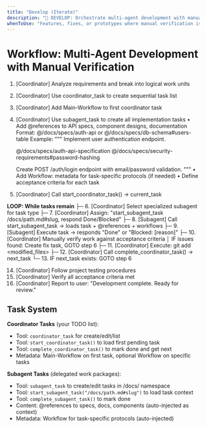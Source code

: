 ```yaml
---
title: "Develop (Iterate)"
description: "🔄 DEVELOP: Orchestrate multi-agent development with manual verification"
whenToUse: "Features, fixes, or prototypes where manual verification is preferred over automated testing"
---
```


# Workflow: Multi-Agent Development with Manual Verification

1. [Coordinator] Analyze requirements and break into logical work units
2. [Coordinator] Use coordinator_task to create sequential task list
3. [Coordinator] Add Main-Workflow to first coordinator task
4. [Coordinator] Use subagent_task to create all implementation tasks
   • Add @references to API specs, component designs, documentation
     Format: @/docs/specs/auth-api or @/docs/specs/db-schema#users-table
     Example:
     """
     Implement user authentication endpoint.

     @/docs/specs/auth-api-specification
     @/docs/specs/security-requirements#password-hashing

     Create POST /auth/login endpoint with email/password validation.
     """
   • Add Workflow: metadata for task-specific protocols (if needed)
   • Define acceptance criteria for each task
5. [Coordinator] Call start_coordinator_task() → current_task

**LOOP: While tasks remain**
├─ 6. [Coordinator] Select specialized subagent for task type
├─ 7. [Coordinator] Assign: "start_subagent_task /docs/path.md#slug, respond Done/Blocked"
├─ 8. [Subagent] Call start_subagent_task → loads task + @references + workflows
├─ 9. [Subagent] Execute task → responds "Done" or "Blocked: [reason]"
├─ 10. [Coordinator] Manually verify work against acceptance criteria
│  IF issues found: Create fix task, GOTO step 6
├─ 11. [Coordinator] Execute: git add <modified_files>
├─ 12. [Coordinator] Call complete_coordinator_task() → next_task
└─ 13. IF next_task exists: GOTO step 6

14. [Coordinator] Follow project testing procedures
15. [Coordinator] Verify all acceptance criteria met
16. [Coordinator] Report to user: "Development complete. Ready for review."

## Task System

**Coordinator Tasks** (your TODO list):
- Tool: `coordinator_task` for create/edit/list
- Tool: `start_coordinator_task()` to load first pending task
- Tool: `complete_coordinator_task()` to mark done and get next
- Metadata: Main-Workflow on first task, optional Workflow on specific tasks

**Subagent Tasks** (delegated work packages):
- Tool: `subagent_task` to create/edit tasks in /docs/ namespace
- Tool: `start_subagent_task("/docs/path.md#slug")` to load task context
- Tool: `complete_subagent_task()` to mark done
- Content: @references to specs, docs, components (auto-injected as context)
- Metadata: Workflow for task-specific protocols (auto-injected)

